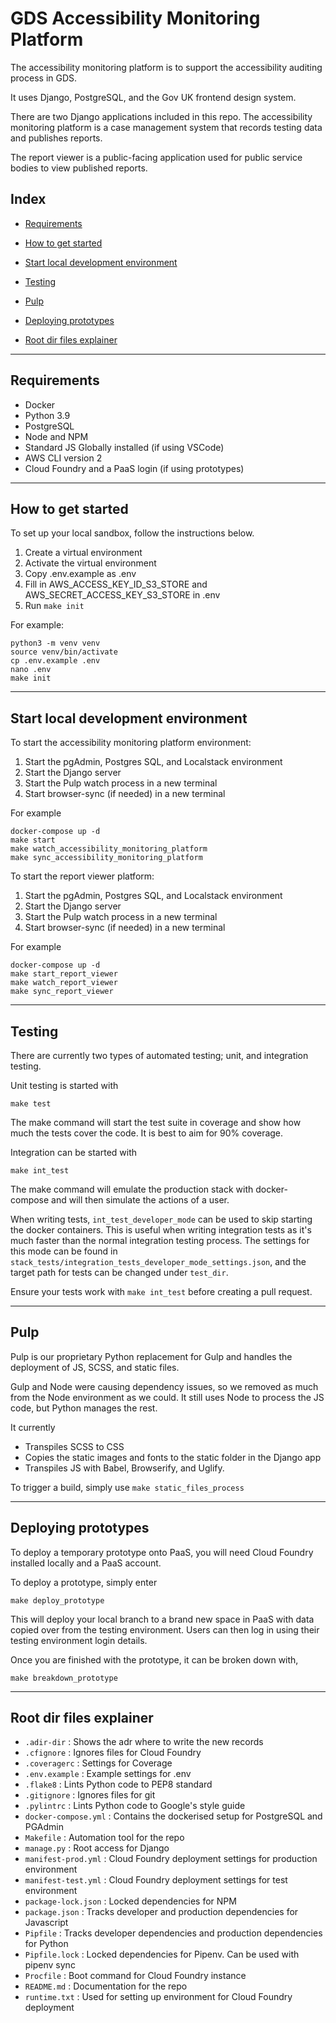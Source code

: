 # GDS Accessibility Monitoring Platform

The accessibility monitoring platform is to support the accessibility auditing process in GDS.

It uses Django, PostgreSQL, and the Gov UK frontend design system.

There are two Django applications included in this repo. The accessibility monitoring platform is a case management system that records testing data and publishes reports. 

The report viewer is a public-facing application used for public service bodies to view published reports.

## Index

- [Requirements](#Requirements)

- [How to get started](#How-to-get-started)

- [Start local development environment](#Start-local-development-environment)

- [Testing](#Testing)

- [Pulp](#Pulp)

- [Deploying prototypes](#Deploying-prototypes)

- [Root dir files explainer](#Root-dir-files-explainer)

---
## Requirements

- Docker
- Python 3.9
- PostgreSQL
- Node and NPM
- Standard JS Globally installed (if using VSCode)
- AWS CLI version 2
- Cloud Foundry and a PaaS login (if using prototypes)

---
## How to get started

To set up your local sandbox, follow the instructions below.

1. Create a virtual environment
2. Activate the virtual environment
3. Copy .env.example as .env
4. Fill in AWS_ACCESS_KEY_ID_S3_STORE and AWS_SECRET_ACCESS_KEY_S3_STORE in .env
5. Run `make init`

For example:

```
python3 -m venv venv
source venv/bin/activate
cp .env.example .env
nano .env
make init
```
---
## Start local development environment

To start the accessibility monitoring platform environment:

1. Start the pgAdmin, Postgres SQL, and Localstack environment
2. Start the Django server
3. Start the Pulp watch process in a new terminal
4. Start browser-sync (if needed) in a new terminal

For example

```
docker-compose up -d
make start
make watch_accessibility_monitoring_platform
make sync_accessibility_monitoring_platform
```

To start the report viewer platform:

1. Start the pgAdmin, Postgres SQL, and Localstack environment
2. Start the Django server
3. Start the Pulp watch process in a new terminal
4. Start browser-sync (if needed) in a new terminal

For example

```
docker-compose up -d
make start_report_viewer
make watch_report_viewer
make sync_report_viewer
```

---

## Testing

There are currently two types of automated testing; unit, and integration testing.

Unit testing is started with

```
make test
```

The make command will start the test suite in coverage and show how much the tests cover the code. It is best to aim for 90% coverage.

Integration can be started with

```
make int_test
```

The make command will emulate the production stack with docker-compose and will then simulate the actions of a user. 

When writing tests, `int_test_developer_mode` can be used to skip starting the docker containers. This is useful when writing integration tests as it's much faster than the normal integration testing process.
The settings for this mode can be found in `stack_tests/integration_tests_developer_mode_settings.json`, and the target path for tests can be changed under `test_dir`.

Ensure your tests work with `make int_test` before creating a pull request.

---

## Pulp

Pulp is our proprietary Python replacement for Gulp and handles the deployment of JS, SCSS, and static files.

Gulp and Node were causing dependency issues, so we removed as much from the Node environment as we could. It still uses Node to process the JS code, but Python manages the rest.

It currently
- Transpiles SCSS to CSS
- Copies the static images and fonts to the static folder in the Django app
- Transpiles JS with Babel, Browserify, and Uglify.

To trigger a build, simply use `make static_files_process`

---
## Deploying prototypes

To deploy a temporary prototype onto PaaS, you will need Cloud Foundry installed locally and a PaaS account.

To deploy a prototype, simply enter

```
make deploy_prototype
```

This will deploy your local branch to a brand new space in PaaS with data copied over from the testing environment. Users can then log in using their testing environment login details.

Once you are finished with the prototype, it can be broken down with,
```
make breakdown_prototype
```

---
## Root dir files explainer

- `.adir-dir` : Shows the adr where to write the new records
- `.cfignore` : Ignores files for Cloud Foundry
- `.coveragerc` : Settings for Coverage
- `.env.example` : Example settings for .env
- `.flake8` : Lints Python code to PEP8 standard
- `.gitignore` : Ignores files for git
- `.pylintrc` : Lints Python code to Google's style guide
- `docker-compose.yml` : Contains the dockerised setup for PostgreSQL and PGAdmin
- `Makefile` : Automation tool for the repo
- `manage.py` : Root access for Django
- `manifest-prod.yml` : Cloud Foundry deployment settings for production environment
- `manifest-test.yml` : Cloud Foundry deployment settings for test environment
- `package-lock.json` : Locked dependencies for NPM
- `package.json` : Tracks developer and production dependencies for Javascript
- `Pipfile` : Tracks developer dependencies and production dependencies for Python
- `Pipfile.lock` : Locked dependencies for Pipenv. Can be used with pipenv sync
- `Procfile` : Boot command for Cloud Foundry instance
- `README.md` : Documentation for the repo
- `runtime.txt` : Used for setting up environment for Cloud Foundry deployment